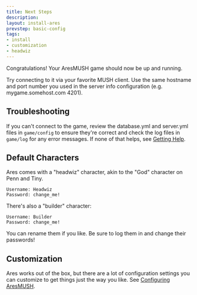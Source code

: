```yaml
---
title: Next Steps
description:
layout: install-ares
prevstep: basic-config
tags: 
- install
- customization
- headwiz
---
```


Congratulations! Your AresMUSH game should now be up and running.

Try connecting to it via your favorite MUSH client. Use the same hostname and port number you used in the server info configuration (e.g. mygame.somehost.com 4201).

## Troubleshooting

If you can't connect to the game, review the database.yml and server.yml files in `game/config` to ensure they're correct and check the log files in `game/log` for any error messages.  If none of that helps, see [Getting Help](/feedback).

## Default Characters

Ares comes with a "headwiz" character, akin to the "God" character on Penn and Tiny. 

    Username: Headwiz
    Password: change_me!

There's also a "builder" character:

    Username: Builder
    Password: change_me!

You can rename them if you like.  Be sure to log them in and change their passwords!

## Customization

Ares works out of the box, but there are a lot of configuration settings you can customize to get things just the way you like.  See [Configuring AresMUSH](/config).
